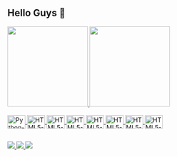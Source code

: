 ## Hello Guys 🖖

<div>
  <a href= "https://github.com/Douglas-passos">
  <img height="180em" src="https://github-readme-stats.vercel.app/api?username=douglas-passos&show_icons=true&theme=dracula"/>
  <img height="180em" src="https://github-readme-stats.vercel.app/api/top-langs/?username=Douglas-passos&layout=compact&langs_count=16&theme=dracula"/>
</div>
<div style="display: inline_block"><br>
  <img align="center" alt="Python-icon" height="30" width="40" src="https://cdn.jsdelivr.net/gh/devicons/devicon@latest/icons/python/python-original-wordmark.svg" />
  <img align="center" alt="HTML5-icon" height="30" width="40" src="https://cdn.jsdelivr.net/gh/devicons/devicon@latest/icons/html5/html5-original-wordmark.svg" />
  <img align="center" alt="HTML5-icon" height="30" width="40" src="https://cdn.jsdelivr.net/gh/devicons/devicon@latest/icons/css3/css3-original-wordmark.svg" />
  <img align="center" alt="HTML5-icon" height="30" width="40" src="https://cdn.jsdelivr.net/gh/devicons/devicon@latest/icons/javascript/javascript-plain.svg" />
  <img align="center" alt="HTML5-icon" height="30" width="40" src="https://cdn.jsdelivr.net/gh/devicons/devicon@latest/icons/java/java-original-wordmark.svg" />
  <img align="center" alt="HTML5-icon" height="30" width="40" src="https://cdn.jsdelivr.net/gh/devicons/devicon@latest/icons/c/c-plain.svg" />
  <img align="center" alt="HTML5-icon" height="30" width="40" src="https://cdn.jsdelivr.net/gh/devicons/devicon@latest/icons/django/django-plain-wordmark.svg" />
  <img align="center" alt="HTML5-icon" height="30" width="40" src="https://cdn.jsdelivr.net/gh/devicons/devicon@latest/icons/mysql/mysql-plain-wordmark.svg" />
          
  ## 
  <div>
    <a href="https://www.linkedin.com/in/douglas-dos-passos-208264216/"><img src="https://img.shields.io/badge/LinkedIn-0077B5?style=for-the-badge&logo=linkedin&logoColor=white"/>
    <a href="https://www.facebook.com/douglas.passos.1426"><img src="https://img.shields.io/badge/Facebook-1877F2?style=for-the-badge&logo=facebook&logoColor=white"/>
    <a href="mailto:Douglaspassos_contato@hotmail.com"><img src="https://img.shields.io/badge/Microsoft_Outlook-0078D4?style=for-the-badge&logo=microsoft-outlook&logoColor=white"/>
  </div>
          
          
          
            
   
